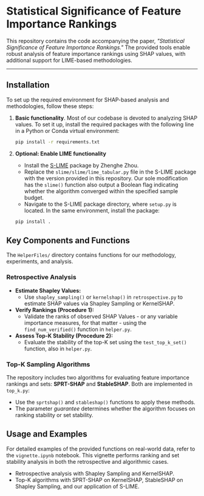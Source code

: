 # Statistical Significance of Feature Importance Rankings

This repository contains the code accompanying the paper, *"Statistical Significance of Feature Importance Rankings."* The provided tools enable robust analysis of feature importance rankings using SHAP values, with additional support for LIME-based methodologies.

---

## Installation

To set up the required environment for SHAP-based analysis and methodologies, follow these steps:

1. **Basic functionality**. Most of our codebase is devoted to analyzing SHAP values. To set it up, install the required packages with the following line in a Python or Conda virtual environment:
   
   ```bash
   pip install -r requirements.txt
   ```
2. **Optional: Enable LIME functionality**  
   * Install the [S-LIME](https://github.com/ZhengzeZhou/slime) package by Zhenghe Zhou.  
   * Replace the `slime/slime/lime_tabular.py` file in the S-LIME package with the version provided in this repository. Our sole modification has the `slime()` function also output a Boolean flag indicating whether the algorithm converged within the specified sample budget.  
   * Navigate to the S-LIME package directory, where `setup.py` is located. In the same environment, install the package:
    ```bash
    pip install .
    ```
## Key Components and Functions

The `HelperFiles/` directory contains functions for our methodology, experiments, and analysis.

### Retrospective Analysis

- **Estimate Shapley Values:**
  - Use `shapley_sampling()` or `kernelshap()` in `retrospective.py` to estimate SHAP values via Shapley Sampling or KernelSHAP.
- **Verify Rankings (Procedure 1):**
  - Validate the ranks of observed SHAP Values - or any variable importance measures, for that matter - using the `find_num_verified()` function in `helper.py`.
- **Assess Top-K Stability (Procedure 2):**
  - Evaluate the stability of the top-K set using the `test_top_k_set()` function, also in `helper.py`.
    
### Top-K Sampling Algorithms

The repository includes two algorithms for evaluating feature importance rankings and sets: **SPRT-SHAP** and **StableSHAP**. Both are implemented in `top_k.py`:  
  - Use the `sprtshap()` and `stableshap()` functions to apply these methods.  
  - The parameter *guarantee* determines whether the algorithm focuses on ranking stability or set stability.

## Usage and Examples

For detailed examples of the provided functions on real-world data, refer to the `vignette.ipynb` notebook. This vignette performs ranking and set stability analysis in both the retrospective and algorithmic cases. 
  - Retrospective analysis with Shapley Sampling and KernelSHAP.
  - Top-K algorithms with SPRT-SHAP on KernelSHAP, StableSHAP on Shapley Sampling, and our application of S-LIME.
